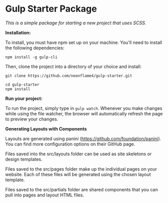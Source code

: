 # Gulp Starter Package

_This is a simple package for starting a new project that uses SCSS._

**Installation:**

To install, you must have npm set up on your machine.  You'll need to install the following dependencies:

`npm install -g gulp-cli`

Then, clone the project into a directory of your choice and install:

```
git clone https://github.com/neonflame4/gulp-starter.git

cd gulp-starter
npm install
```


**Run your project:**

To run the project, simply type in `gulp watch`. Whenever you make changes while using the file watcher, the browser will automatically refresh the page to preview your changes.

**Generating Layouts with Components**

Layouts are generated using panini (https://github.com/foundation/panini).  You can find more configuration options on their GitHub page.

Files saved into the src/layouts folder can be used as site skeletons or design templates.

Files saved to the src/pages folder make up the individual pages on your website.  Each of these files will be generated using the chosen layout template.

Files saved to the src/partials folder are shared components that you can pull into pages and layout HTML files.
